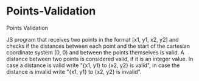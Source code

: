 # Points-Validation
Points Validation

JS program that receives two points in the format [x1, y1, x2, y2] and checks if the distances between each point and the start of the cartesian coordinate system (0, 0) and between the points themselves is valid. A distance between two points is considered valid, if it is an integer value. In case a distance is valid write "{x1, y1} to {x2, y2} is valid", in case the distance is invalid write "{x1, y1} to {x2, y2} is invalid".  
